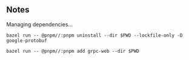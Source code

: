## Notes

Managing dependencies...

```shell
bazel run -- @pnpm//:pnpm uninstall --dir $PWD --lockfile-only -D google-protobuf
```

```shell
bazel run -- @pnpm//:pnpm add grpc-web --dir $PWD
```